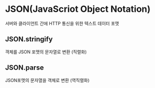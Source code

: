 # JSON(JavaScriot Object Notation)

서버와 클라이언트 간에 HTTP 통신을 위한 텍스트 데이터 포맷

## JSON.stringify
객체를 JSON 포맷의 문자열로 변환 (직렬화)

## JSON.parse
JSON포맷의 문자열을 객체로 변환 (역직렬화)